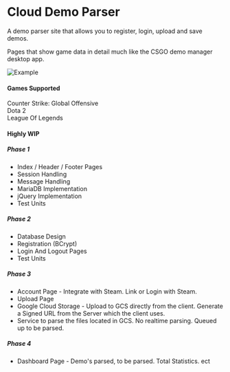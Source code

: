 # Cloud Demo Parser

A demo parser site that allows you to register, login, upload and save demos.  

Pages that show game data in detail much like the CSGO demo manager desktop app. 

![Example](https://i.imgur.com/2ujB1yq.png) 

#### Games Supported
Counter Strike: Global Offensive  
Dota 2  
League Of Legends

#### Highly WIP
##### Phase 1
* Index / Header / Footer Pages  
* Session Handling  
* Message Handling  
* MariaDB Implementation  
* jQuery Implementation  
* Test Units  

##### Phase 2
* Database Design  
* Registration (BCrypt)   
* Login And Logout Pages  
* Test Units  

##### Phase 3
* Account Page - Integrate with Steam. Link or Login with Steam.
* Upload Page  
* Google Cloud Storage - Upload to GCS directly from the client. Generate a Signed URL from the Server which the client uses.
* Service to parse the files located in GCS. No realtime parsing. Queued up to be parsed. 

##### Phase 4
* Dashboard Page - Demo's parsed, to be parsed. Total Statistics. ect 